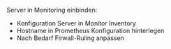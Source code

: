Server in Monitoring einbinden:
* Konfiguration Server in Monitor Inventory
* Hostname in Prometheus Konfiguration hinterlegen
* Nach Bedarf Firwall-Ruling anpassen